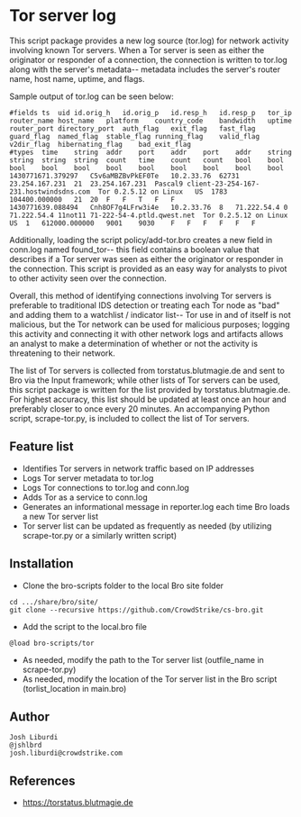 Tor server log
================

This script package provides a new log source (tor.log) for network activity involving known Tor servers. When a Tor server is seen as either the originator or responder of a connection, the connection is written to tor.log along with the server's metadata-- metadata includes the server's router name, host name, uptime, and flags. 

Sample output of tor.log can be seen below:
```
#fields	ts	uid	id.orig_h	id.orig_p	id.resp_h	id.resp_p	tor_ip	router_name	host_name	platform	country_code	bandwidth	uptime	router_port	directory_port	auth_flag	exit_flag	fast_flag	guard_flag	named_flag	stable_flag	running_flag	valid_flag	v2dir_flag	hibernating_flag	bad_exit_flag
#types	time	string	addr	port	addr	port	addr	string	string	string	string	count	time	count	count	bool	bool	bool	bool	bool	bool	bool	bool	bool	bool	bool
1430771671.379297	C5v6aMBZBvPkEF0Te	10.2.33.76	62731	23.254.167.231	21	23.254.167.231	Pascal9	client-23-254-167-231.hostwindsdns.com	Tor 0.2.5.12 on Linux	US	1783	104400.000000	21	20	F	F	T	F	F
1430771639.088494	Cnh8OF7g4LFrw3i4e	10.2.33.76	8	71.222.54.4	0	71.222.54.4	11not11	71-222-54-4.ptld.qwest.net	Tor 0.2.5.12 on Linux	US	1	612000.000000	9001	9030	F	F	F	F	F	F
```

Additionally, loading the script policy/add-tor.bro creates a new field in conn.log named found_tor-- this field contains a boolean value that describes if a Tor server was seen as either the originator or responder in the connection. This script is provided as an easy way for analysts to pivot to other activity seen over the connection.

Overall, this method of identifying connections involving Tor servers is preferable to traditional IDS detection or treating each Tor node as "bad" and adding them to a watchlist / indicator list-- Tor use in and of itself is not malicious, but the Tor network can be used for malicious purposes; logging this activity and connecting it with other network logs and artifacts allows an analyst to make a determination of whether or not the activity is threatening to their network.

The list of Tor servers is collected from torstatus.blutmagie.de and sent to Bro via the Input framework; while other lists of Tor servers can be used, this script package is written for the list provided by torstatus.blutmagie.de. For highest accuracy, this list should be updated at least once an hour and preferably  closer to once every 20 minutes. An accompanying Python script, scrape-tor.py, is included to collect the list of Tor servers.

Feature list
---
* Identifies Tor servers in network traffic based on IP addresses 
* Logs Tor server metadata to tor.log
* Logs Tor connections to tor.log and conn.log
* Adds Tor as a service to conn.log
* Generates an informational message in reporter.log each time Bro loads a new Tor server list
* Tor server list can be updated as frequently as needed (by utilizing scrape-tor.py or a similarly written script)

Installation
---
* Clone the bro-scripts folder to the local Bro site folder
```
cd .../share/bro/site/
git clone --recursive https://github.com/CrowdStrike/cs-bro.git
```
* Add the script to the local.bro file 
```
@load bro-scripts/tor
```
* As needed, modify the path to the Tor server list (outfile_name in scrape-tor.py)
* As needed, modify the location of the Tor server list in the Bro script (torlist_location in main.bro)

Author
---
```
Josh Liburdi
@jshlbrd
josh.liburdi@crowdstrike.com
```

References
---
* https://torstatus.blutmagie.de
